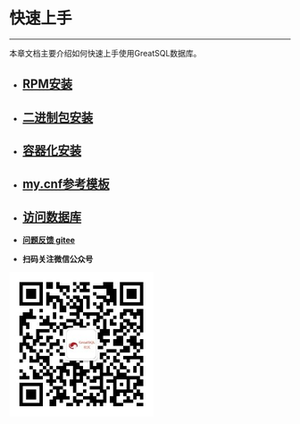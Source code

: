 # 快速上手
---

本章文档主要介绍如何快速上手使用GreatSQL数据库。

- ## [RPM安装](./3-1-quick-start-with-rpm.md)
- ## [二进制包安装](./3-2-quick-start-with-tarball.md)
- ## [容器化安装](./3-3-quick-start-with-docker.md)
- ## [my.cnf参考模板](./3-4-quick-start-with-cnf.md)
- ## [访问数据库](./3-5-quick-start-dbrw.md)


- **[问题反馈 gitee](https://gitee.com/GreatSQL/GreatSQL-Manual/issues)**

- **扫码关注微信公众号**

![greatsql-wx](../greatsql-wx.jpg)
